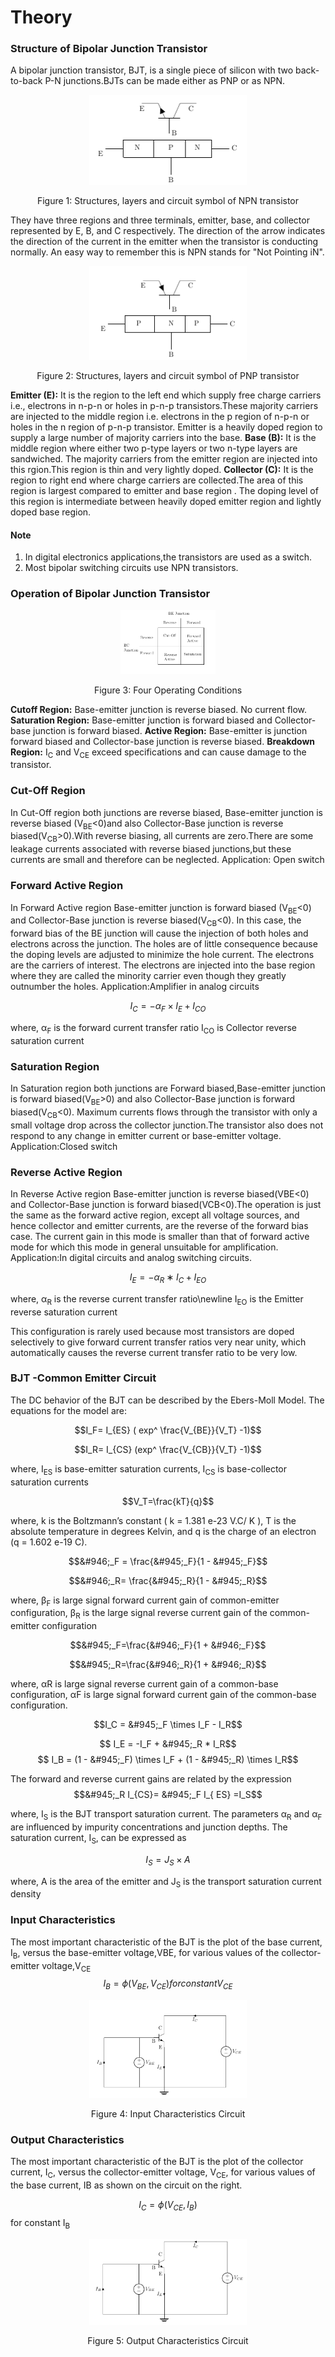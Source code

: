 
# Theory




### Structure of Bipolar Junction Transistor
A bipolar junction transistor, BJT, is a single piece of silicon with two back-to-back P-N junctions.BJTs can be made either as PNP or as NPN.

<div align="center">
<img src="images/bjtcet.png" width="50%">
<p>Figure 1: Structures, layers and circuit symbol of NPN transistor  </p>
</div>

They have three regions and three terminals, emitter, base, and collector represented by E, B, and C respectively. The direction of the arrow indicates the direction of the current in the emitter when the transistor is conducting normally. An easy way to remember this is NPN stands for "Not Pointing iN".

<div align="center">
<img src="images/bjtcet2.png" width="50%">
<p>Figure 2: Structures, layers and circuit symbol of PNP transistor  </p>
</div>

**Emitter (E):** It is the region to the left end which supply free charge carriers i.e., electrons in n-p-n or holes in p-n-p transistors.These majority carriers are injected to the middle region i.e. electrons in the p region of n-p-n or holes in the n region of p-n-p transistor. Emitter is a heavily doped region to supply a large number of majority carriers into the base.
**Base (B):** It is the middle region where either two p-type layers or two n-type layers are sandwiched. The majority carriers from the emitter region are injected into this rgion.This region is thin and very lightly doped.
**Collector (C):** It is the region to right end where charge carriers are collected.The area of this region is largest compared to emitter and base region . The doping level of this region is intermediate between heavily doped emitter region and lightly doped base region.


#### Note

1. In digital electronics applications,the transistors are used as a switch.
2. Most bipolar switching circuits use NPN transistors.

### Operation of Bipolar Junction Transistor
<div align="center">
<img src="images/bjtcet3.png" width="30%">
<p>Figure 3: Four Operating Conditions  </p>
</div>

**Cutoff Region:** Base-emitter junction is reverse biased. No current flow.
**Saturation Region:** Base-emitter junction is forward biased and Collector-base junction is forward biased.
**Active Region:** Base-emitter is junction forward biased and Collector-base junction is reverse biased.
**Breakdown Region:** I<sub>C</sub> and V<sub>CE</sub> exceed specifications and can cause damage to the transistor.

### Cut-Off Region

In Cut-Off region both junctions are reverse biased, Base-emitter junction is reverse biased (V<sub>BE</sub><0)and also Collector-Base junction is reverse biased(V<sub>CB</sub>>0).With reverse biasing, all currents are zero.There are some leakage currents associated with reverse biased junctions,but these currents are small and therefore can be neglected.
Application: Open switch

### Forward Active Region

In Forward Active region Base-emitter junction is forward biased (V<sub>BE</sub><0) and Collector-Base junction is reverse biased(V<sub>CB</sub><0). In this case, the forward bias of the BE junction will cause the injection of both holes and electrons across the junction. The holes are of little consequence because the doping levels are adjusted to minimize the hole current. The electrons are the carriers of interest. The electrons are injected into the base region where they are called the minority carrier even though they greatly outnumber the holes.
Application:Amplifier in analog circuits

$$I_C=−α_F×I_E+I_{CO}$$

where,
α<sub>F</sub> is the forward current transfer ratio
I<sub>CO</sub> is Collector reverse saturation current

### Saturation Region

In Saturation region both junctions are Forward biased,Base-emitter junction is forward biased(V<sub>BE</sub>>0) and also Collector-Base junction is forward biased(V<sub>CB</sub><0). Maximum currents flows through the transistor with only a small voltage drop across the collector junction.The transistor also does not respond to any change in emitter current or base-emitter voltage.
Application:Closed switch

### Reverse Active Region

In Reverse Active region Base-emitter junction is reverse biased(VBE<0) and Collector-Base junction is forward biased(VCB<0).The operation is just the same as the forward active region, except all voltage sources, and hence collector and emitter currents, are the reverse of the forward bias case. The current gain in this mode is smaller than that of forward active mode for which this mode in general unsuitable for amplification.
Application:In digital circuits and analog switching circuits.

$$I_E=−α_R∗I_C+I_{EO}$$

where,
α<sub>R</sub> is the reverse current transfer ratio\newline I<sub>EO</sub> is the Emitter reverse saturation current

This configuration is rarely used because most transistors are doped selectively to give forward current transfer ratios very near unity, which automatically causes the reverse current transfer ratio to be very low.

### BJT -Common Emitter Circuit

The DC behavior of the BJT can be described by the Ebers-Moll Model. The equations for the model are:

$$I_F= I_{ES}  ( exp^ \frac{V_{BE}}{V_T} -1)$$

$$I_R= I_{CS} (exp^ \frac{V_{CB}}{V_T} -1)$$

where,
I<sub>ES</sub> is base-emitter saturation currents,
I<sub>CS</sub> is base-collector saturation currents

$$V_T=\frac{kT}{q}$$

where,
k is the Boltzmann’s constant ( k = 1.381 e-23 V.C/ K ),
T is the absolute temperature in degrees Kelvin, and
q is the charge of an electron (q = 1.602 e-19 C).

$$&#946;_F = \frac{&#945;_F}{1 - &#945;_F}$$

$$&#946;_R=  \frac{&#945;_R}{1 - &#945;_R}$$

where,
β<sub>F</sub> is large signal forward current gain of common-emitter configuration,
β<sub>R</sub> is the large signal reverse current gain of the common-emitter configuration

 $$&#945;_F=\frac{&#946;_F}{1 + &#946;_F}$$
                           
$$&#945;_R=\frac{&#946;_R}{1 + &#946;_R}$$

where,
αR is large signal reverse current gain of a common-base configuration,
αF is large signal forward current gain of the common-base configuration.

 $$I_C =  &#945;_F \times  I_F - I_R$$
                            
$$  I_E = -I_F + &#945;_R * I_R$$
$$ I_B = (1 - &#945;_F) \times I_F + (1 - &#945;_R) \times I_R$$

The forward and reverse current gains are related by the expression
$$&#945;_R I_{CS}= &#945;_F I_{ ES} =I_S$$

where,
I<sub>S</sub> is the BJT transport saturation current.
The parameters α<sub>R</sub> and α<sub>F</sub> are influenced by impurity concentrations and junction depths. The saturation current, I<sub>S</sub>, can be expressed as<br>

$$I_S = J_S \times A$$

where,
A is the area of the emitter and
J<sub>S</sub> is the transport saturation current density

### Input Characteristics

The most important characteristic of the BJT is the plot of the base current, I<sub>B</sub>, versus the base-emitter voltage,VBE, for various values of the collector-emitter voltage,V<sub>CE</sub>
$$I_B=ϕ(V_{BE},V_{CE}) for constant V_{CE}$$


<div align="center">
<img src="images/bjtcet4.png" width="50%">
<p>Figure 4: Input Characteristics Circuit  </p>
</div>

### Output Characteristics

The most important characteristic of the BJT is the plot of the collector current, I<sub>C</sub>, versus the collector-emitter voltage, V<sub>CE</sub>, for various values of the base current, IB as shown on the circuit on the right.

$$I_C=ϕ(V_{CE},I_B)$$  for constant I<sub>B</sub>

<div align="center">
<img src="images/bjtcet5.png" width="50%">
<p>Figure 5: Output Characteristics Circuit  </p>
</div>

<script id="MathJax-script" async src="https://cdn.jsdelivr.net/npm/mathjax@3/es5/tex-mml-chtml.js"></script>